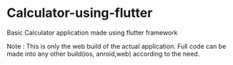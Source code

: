 # Calculator-using-flutter
Basic Calculator application made using flutter framework 

Note : This is only the web build of the actual application. Full code can be made into any other build(ios, anroid,web) according to the need.

